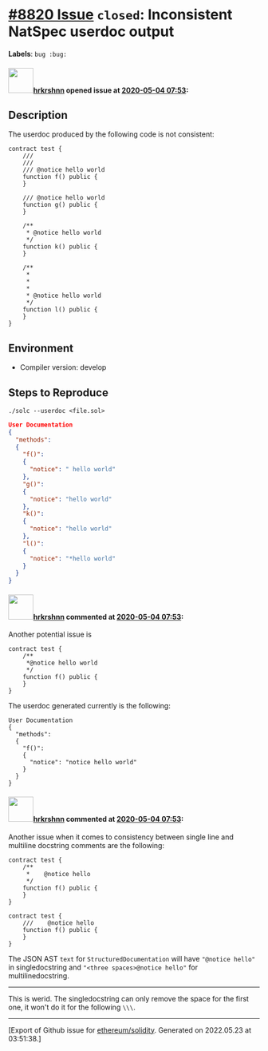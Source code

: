 # [\#8820 Issue](https://github.com/ethereum/solidity/issues/8820) `closed`: Inconsistent NatSpec userdoc output
**Labels**: `bug :bug:`


#### <img src="https://avatars.githubusercontent.com/u/13174375?u=52d702cb6bec53b561afa293cf9cd53ef7a63924&v=4" width="50">[hrkrshnn](https://github.com/hrkrshnn) opened issue at [2020-05-04 07:53](https://github.com/ethereum/solidity/issues/8820):

## Description

The userdoc produced by the following code is not consistent:

```solidity
contract test {
	///
	///
	/// @notice hello world
	function f() public {
	}

	/// @notice hello world
	function g() public {
	}

	/**
	 * @notice hello world
	 */
	function k() public {
	}

	/**
	 *
	 *
	 *
	 * @notice hello world
	 */
	function l() public {
	}
}

```

## Environment

- Compiler version: develop

## Steps to Reproduce
`./solc --userdoc <file.sol>`


```json
User Documentation
{
  "methods":
  {
    "f()":
    {
      "notice": " hello world"
    },
    "g()":
    {
      "notice": "hello world"
    },
    "k()":
    {
      "notice": "hello world"
    },
    "l()":
    {
      "notice": "*hello world"
    }
  }
}
```

#### <img src="https://avatars.githubusercontent.com/u/13174375?u=52d702cb6bec53b561afa293cf9cd53ef7a63924&v=4" width="50">[hrkrshnn](https://github.com/hrkrshnn) commented at [2020-05-04 07:53](https://github.com/ethereum/solidity/issues/8820#issuecomment-623561205):

Another potential issue is 
```solidity
contract test {
	/**
	 *@notice hello world
	 */
	function f() public {
	}
}
```

The userdoc generated currently is the following:
```
User Documentation
{
  "methods":
  {
    "f()":
    {
      "notice": "notice hello world"
    }
  }
}
```

#### <img src="https://avatars.githubusercontent.com/u/13174375?u=52d702cb6bec53b561afa293cf9cd53ef7a63924&v=4" width="50">[hrkrshnn](https://github.com/hrkrshnn) commented at [2020-05-04 07:53](https://github.com/ethereum/solidity/issues/8820#issuecomment-623581707):

Another issue when it comes to consistency between single line and multiline docstring comments are the following:

```solidity
contract test {
	/**
	 *    @notice hello
	 */
	function f() public {
	}
}
```

```solidity
contract test {
	///    @notice hello
	function f() public {
	}
}
```

The JSON AST `text` for `StructuredDocumentation` will have `"@notice hello"` in singledocstring and `"<three spaces>@notice hello"` for multilinedocstring.

------------
This is werid. The singledocstring can only remove the space for the first one, it won't do it for the following `\\\`.


-------------------------------------------------------------------------------



[Export of Github issue for [ethereum/solidity](https://github.com/ethereum/solidity). Generated on 2022.05.23 at 03:51:38.]
